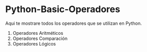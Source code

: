 # Python-Basic-Operadores
Aqui te mostrare todos los operadores que se utilizan en Python.

1. Operadores Aritméticos
2. Operadores Comparación
3. Operadores Lógicos
